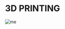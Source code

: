 # 3D PRINTING 
![me](https://www.allthat3d.com/wp-content/uploads/2016/08/3D-Printing-Trends-696x418.jpg) 

